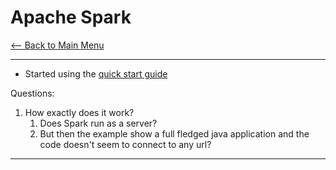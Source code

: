# Apache Spark

[<-- Back to Main Menu](../README.md)

---

- Started using the [quick start guide](https://spark.apache.org/docs/latest/quick-start.html)

Questions:
1. How exactly does it work?
    1. Does Spark run as a server?
    1. But then the example show a full fledged java application and the code doesn't seem to connect to any url?
    
---
